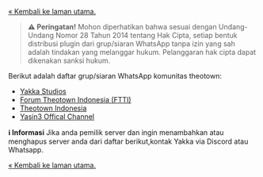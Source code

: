 [&#xab; Kembali ke laman utama.](index.md)

> **&#x26A0; Peringatan!** Mohon diperhatikan bahwa sesuai dengan Undang-Undang Nomor 28 Tahun 2014 tentang Hak Cipta, setiap bentuk distribusi plugin dari grup/siaran WhatsApp tanpa izin yang sah adalah tindakan yang melanggar hukum. Pelanggaran hak cipta dapat dikenakan sanksi hukum.

Berikut adalah daftar grup/siaran WhatsApp komunitas theotown:
- [Yakka Studios](https://whatsapp.com/channel/0029VaAOTmHFnSzBbVBAD32n)
- [Forum Theotown Indonesia (FTTI)](https://chat.whatsapp.com/CO0GdgzoSsb4HTp0rxw1bG)
- [Theotown Indonesia](https://chat.whatsapp.com/BJwowEP0H8z8YHalW2vwPR)
- [Yasin3 Offical Channel](https://whatsapp.com/channel/0029VaelLHCD38CT51tgZI3h)

**&#x2139; Informasi** Jika anda pemilik server dan ingin menambahkan atau menghapus server anda dari daftar berikut,kontak Yakka via Discord atau Whatsapp.

[&#xab; Kembali ke laman utama.](index.md)